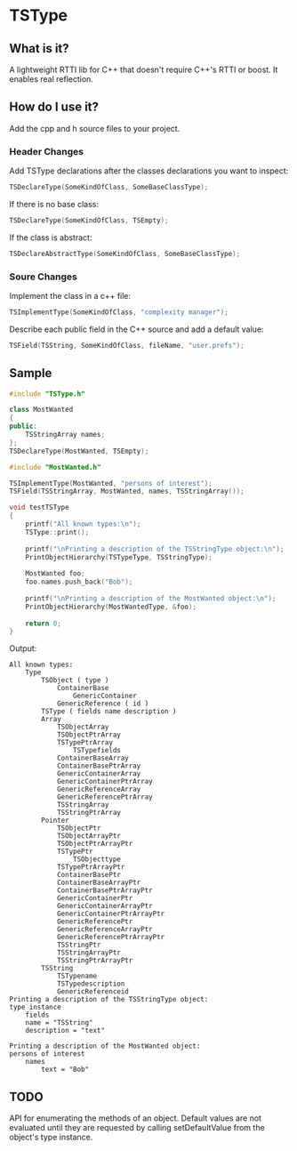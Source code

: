 # TSType

## What is it?

A lightweight RTTI lib for C++ that doesn't require C++'s RTTI or boost. It enables real reflection.

## How do I use it?

Add the cpp and h source files to your project.

### Header Changes

Add TSType declarations after the classes declarations you want to inspect:
```cpp
TSDeclareType(SomeKindOfClass, SomeBaseClassType);
```

If there is no base class:
```cpp
TSDeclareType(SomeKindOfClass, TSEmpty);
```

If the class is abstract:
```cpp
TSDeclareAbstractType(SomeKindOfClass, SomeBaseClassType);
```

### Soure Changes

Implement the class in a c++ file:
```cpp
TSImplementType(SomeKindOfClass, "complexity manager");
```

Describe each public field in the C++ source and add a default value:
```cpp
TSField(TSString, SomeKindOfClass, fileName, "user.prefs");
```

## Sample

```cpp
#include "TSType.h"

class MostWanted 
{
public:
	TSStringArray names;
};
TSDeclareType(MostWanted, TSEmpty); 
```

```cpp
#include "MostWanted.h"

TSImplementType(MostWanted, "persons of interest");
TSField(TSStringArray, MostWanted, names, TSStringArray());

void testTSType
{
    printf("All known types:\n");
    TSType::print();
    
    printf("\nPrinting a description of the TSStringType object:\n");
    PrintObjectHierarchy(TSTypeType, TSStringType);
	
    MostWanted foo;
    foo.names.push_back("Bob");
    
    printf("\nPrinting a description of the MostWanted object:\n");
    PrintObjectHierarchy(MostWantedType, &foo);
	
    return 0;
}
```

Output:

```
All known types:
    Type 
        TSObject ( type )
            ContainerBase 
                GenericContainer 
            GenericReference ( id )
        TSType ( fields name description )
        Array 
            TSObjectArray 
            TSObjectPtrArray 
            TSTypePtrArray 
                TSTypefields 
            ContainerBaseArray 
            ContainerBasePtrArray 
            GenericContainerArray 
            GenericContainerPtrArray 
            GenericReferenceArray 
            GenericReferencePtrArray 
            TSStringArray 
            TSStringPtrArray 
        Pointer 
            TSObjectPtr 
            TSObjectArrayPtr 
            TSObjectPtrArrayPtr 
            TSTypePtr 
                TSObjecttype 
            TSTypePtrArrayPtr 
            ContainerBasePtr 
            ContainerBaseArrayPtr 
            ContainerBasePtrArrayPtr 
            GenericContainerPtr 
            GenericContainerArrayPtr 
            GenericContainerPtrArrayPtr 
            GenericReferencePtr 
            GenericReferenceArrayPtr 
            GenericReferencePtrArrayPtr 
            TSStringPtr 
            TSStringArrayPtr 
            TSStringPtrArrayPtr 
        TSString 
            TSTypename 
            TSTypedescription 
            GenericReferenceid 
Printing a description of the TSStringType object:
type instance
    fields
    name = "TSString"
    description = "text"

Printing a description of the MostWanted object:
persons of interest
    names
        text = "Bob"
```

## TODO

API for enumerating the methods of an object. Default values are not evaluated until they are requested by calling setDefaultValue from the object's type instance.